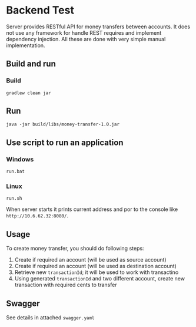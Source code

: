 # Backend Test

Server provides RESTful API for money transfers between accounts. It does not use any framework for handle REST requires and implement dependency
injection. All these are done with very simple manual implementation.


## Build and run

### Build

```
gradlew clean jar
```

## Run

```
java -jar build/libs/money-transfer-1.0.jar
```

## Use script to run an application
### Windows
```
run.bat
```
### Linux
```
run.sh
```

When server starts it prints current address and por to the console like `http://10.6.62.32:8080/`.

## Usage

To create money transfer, you should do following steps:

1. Create if required an account (will be used as source account)
1. Create if required an account (will be used as destination account)
1. Retrieve new `transactionId`; it will be used to work with transactino
1. Using generated `transactionId` and two different account, create new transaction with required cents to transfer

## Swagger

See details in attached `swagger.yaml`
